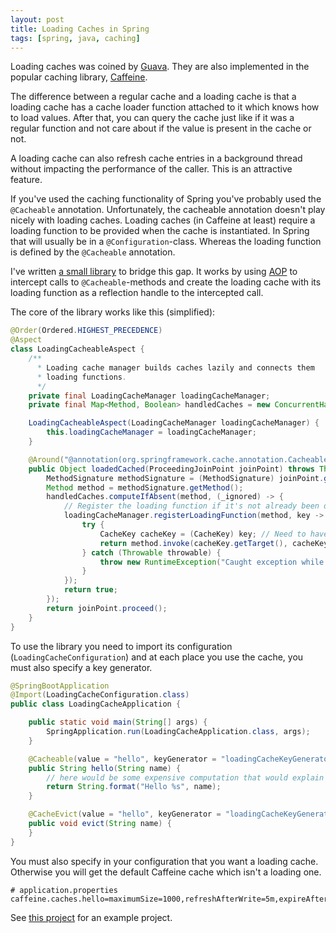 ```yaml
---
layout: post
title: Loading Caches in Spring
tags: [spring, java, caching]
---
```


Loading caches was coined by [Guava](https://github.com/google/guava). They are also
implemented in the popular caching library, [Caffeine](https://github.com/ben-manes/caffeine). 

The difference between a regular cache and a loading
cache is that a loading cache has a cache loader
function attached to it which knows how to load values.
After that, you can query the cache just like if it
was a regular function and not care about if the
value is present in the cache or not.

A loading cache can also refresh cache entries in
a background thread without impacting the performance
of the caller. This is an attractive feature.

If you've used the caching functionality of Spring you've
probably used the `@Cacheable` annotation. Unfortunately,
the cacheable annotation doesn't play nicely with loading caches.
Loading caches (in Caffeine at least) require a loading function
to be provided when the cache is instantiated. In Spring
that will usually be in a `@Configuration`-class. Whereas the
loading function is defined by the `@Cacheable` annotation.

I've written [a small library](https://github.com/plilja/spring-loading-caffeine) to bridge this gap.
It works by using [AOP](https://en.wikipedia.org/wiki/Aspect-oriented_programming) to intercept calls to `@Cacheable`-methods
and create the loading cache with its loading function as
a reflection handle to the intercepted call.

The core of the library works like this (simplified):

```java
@Order(Ordered.HIGHEST_PRECEDENCE)
@Aspect
class LoadingCacheableAspect {
    /**
      * Loading cache manager builds caches lazily and connects them
      * loading functions.
      */
    private final LoadingCacheManager loadingCacheManager;
    private final Map<Method, Boolean> handledCaches = new ConcurrentHashMap<>();

    LoadingCacheableAspect(LoadingCacheManager loadingCacheManager) {
        this.loadingCacheManager = loadingCacheManager;
    }

    @Around("@annotation(org.springframework.cache.annotation.Cacheable)")
    public Object loadedCached(ProceedingJoinPoint joinPoint) throws Throwable {
        MethodSignature methodSignature = (MethodSignature) joinPoint.getSignature();
        Method method = methodSignature.getMethod();
        handledCaches.computeIfAbsent(method, (_ignored) -> {
            // Register the loading function if it's not already been done
            loadingCacheManager.registerLoadingFunction(method, key -> {
                try {
                    CacheKey cacheKey = (CacheKey) key; // Need to have a specific cache key type
                    return method.invoke(cacheKey.getTarget(), cacheKey.getArgs());
                } catch (Throwable throwable) {
                    throw new RuntimeException("Caught exception while calling method", throwable);
                }
            });
            return true;
        });
        return joinPoint.proceed();
    }
}
```

To use the library you need to import its configuration (`LoadingCacheConfiguration`)
and at each place you use the cache, you must also specify a key generator. 

```java
@SpringBootApplication
@Import(LoadingCacheConfiguration.class)
public class LoadingCacheApplication {

    public static void main(String[] args) {
        SpringApplication.run(LoadingCacheApplication.class, args);
    }

    @Cacheable(value = "hello", keyGenerator = "loadingCacheKeyGenerator")
    public String hello(String name) {
        // here would be some expensive computation that would explain the need for caching
        return String.format("Hello %s", name);
    }

    @CacheEvict(value = "hello", keyGenerator = "loadingCacheKeyGenerator")
    public void evict(String name) {
    }
}
```
You must also specify in your configuration that you want a loading cache. Otherwise
you will get the default Caffeine cache which isn't a loading one.
```
# application.properties
caffeine.caches.hello=maximumSize=1000,refreshAfterWrite=5m,expireAfterWrite=60m,recordStats
```

See [this project](https://github.com/plilja/spring-loading-caffeine-example) for an example project.
